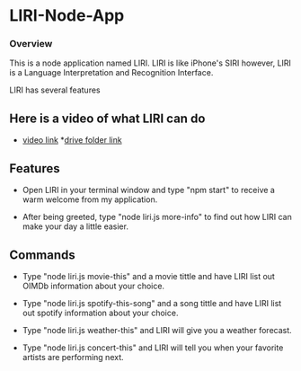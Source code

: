 # LIRI-Node-App

### Overview
This is a node application named LIRI. LIRI is like iPhone's SIRI however, LIRI is a Language Interpretation and Recognition Interface.

LIRI has several features

## Here is a video of what LIRI can do

* [video link](https://drive.google.com/open?id=1lPMYoeUl7HlG227Y5YaY2pB4gBXNZ0PV)
*[drive folder link](https://drive.google.com/open?id=1mYUqiRUNfLfbetASjCji672jmaJhdAh9)

## Features
* Open LIRI in your terminal window and type "npm start" to receive a warm welcome from my application.

* After being greeted, type "node liri.js more-info" to find out how LIRI can make your day a little easier.

## Commands
* Type "node liri.js movie-this" and a movie tittle and have LIRI list out OIMDb information about your choice.

* Type "node liri.js spotify-this-song" and a song tittle and have LIRI list out spotify information about your choice.

* Type "node liri.js weather-this" and LIRI will give you a weather forecast.

* Type "node liri.js concert-this" and LIRI will tell you when your favorite artists are performing next.
